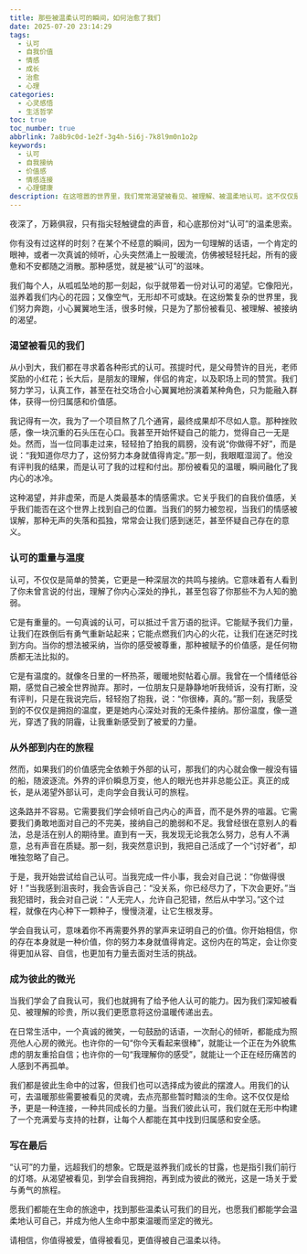 ```yaml
---
title: 那些被温柔认可的瞬间，如何治愈了我们
date: 2025-07-20 23:14:29
tags:
  - 认可
  - 自我价值
  - 情感
  - 成长
  - 治愈
  - 心理
categories:
  - 心灵感悟
  - 生活哲学
toc: true
toc_number: true
abbrlink: 7a8b9c0d-1e2f-3g4h-5i6j-7k8l9m0n1o2p
keywords:
  - 认可
  - 自我接纳
  - 价值感
  - 情感连接
  - 心理健康
description: 在这喧嚣的世界里，我们常常渴望被看见、被理解、被温柔地认可。这不仅仅是简单的赞美，更是一种深层次的共鸣与接纳。本文将带你走进“认可”的内心世界，探索它如何滋养我们的灵魂，从渴望外部肯定到学会自我拥抱，最终成为彼此生命中的那束微光。
---
```


夜深了，万籁俱寂，只有指尖轻触键盘的声音，和心底那份对“认可”的温柔思索。

你有没有过这样的时刻？在某个不经意的瞬间，因为一句理解的话语，一个肯定的眼神，或者一次真诚的倾听，心头突然涌上一股暖流，仿佛被轻轻托起，所有的疲惫和不安都随之消散。那种感觉，就是被“认可”的滋味。

我们每个人，从呱呱坠地的那一刻起，似乎就带着一份对认可的渴望。它像阳光，滋养着我们内心的花园；又像空气，无形却不可或缺。在这纷繁复杂的世界里，我们努力奔跑，小心翼翼地生活，很多时候，只是为了那份被看见、被理解、被接纳的渴望。

### 渴望被看见的我们

从小到大，我们都在寻求着各种形式的认可。孩提时代，是父母赞许的目光，老师奖励的小红花；长大后，是朋友的理解，伴侣的肯定，以及职场上司的赞赏。我们努力学习，认真工作，甚至在社交场合小心翼翼地扮演着某种角色，只为能融入群体，获得一份归属感和价值感。

我记得有一次，我为了一个项目熬了几个通宵，最终成果却不尽如人意。那种挫败感，像一块沉重的石头压在心口。我甚至开始怀疑自己的能力，觉得自己一无是处。然而，当一位同事走过来，轻轻拍了拍我的肩膀，没有说“你做得不好”，而是说：“我知道你尽力了，这份努力本身就值得肯定。”那一刻，我眼眶湿润了。他没有评判我的结果，而是认可了我的过程和付出。那份被看见的温暖，瞬间融化了我内心的冰冷。

这种渴望，并非虚荣，而是人类最基本的情感需求。它关乎我们的自我价值感，关乎我们能否在这个世界上找到自己的位置。当我们的努力被忽视，当我们的情感被误解，那种无声的失落和孤独，常常会让我们感到迷茫，甚至怀疑自己存在的意义。

### 认可的重量与温度

认可，不仅仅是简单的赞美，它更是一种深层次的共鸣与接纳。它意味着有人看到了你未曾言说的付出，理解了你内心深处的挣扎，甚至包容了你那些不为人知的脆弱。

它是有重量的。一句真诚的认可，可以抵过千言万语的批评。它能赋予我们力量，让我们在跌倒后有勇气重新站起来；它能点燃我们内心的火花，让我们在迷茫时找到方向。当你的想法被采纳，当你的感受被尊重，那种被赋予的价值感，是任何物质都无法比拟的。

它是有温度的。就像冬日里的一杯热茶，暖暖地熨帖着心扉。我曾在一个情绪低谷期，感觉自己被全世界抛弃。那时，一位朋友只是静静地听我倾诉，没有打断，没有评判，只是在我说完后，轻轻抱了抱我，说：“你很棒，真的。”那一刻，我感受到的不仅仅是拥抱的温度，更是她内心深处对我的无条件接纳。那份温度，像一道光，穿透了我的阴霾，让我重新感受到了被爱的力量。

### 从外部到内在的旅程

然而，如果我们的价值感完全依赖于外部的认可，那我们的内心就会像一艘没有锚的船，随波逐流。外界的评价瞬息万变，他人的眼光也并非总能公正。真正的成长，是从渴望外部认可，走向学会自我认可的旅程。

这条路并不容易。它需要我们学会倾听自己内心的声音，而不是外界的喧嚣。它需要我们勇敢地面对自己的不完美，接纳自己的脆弱和不足。我曾经很在意别人的看法，总是活在别人的期待里。直到有一天，我发现无论我怎么努力，总有人不满意，总有声音在质疑。那一刻，我突然意识到，我把自己活成了一个“讨好者”，却唯独忽略了自己。

于是，我开始尝试给自己认可。当我完成一件小事，我会对自己说：“你做得很好！”当我感到沮丧时，我会告诉自己：“没关系，你已经尽力了，下次会更好。”当我犯错时，我会对自己说：“人无完人，允许自己犯错，然后从中学习。”这个过程，就像在内心种下一颗种子，慢慢浇灌，让它生根发芽。

学会自我认可，意味着你不再需要外界的掌声来证明自己的价值。你开始相信，你的存在本身就是一种价值，你的努力本身就值得肯定。这份内在的笃定，会让你变得更加从容、自信，也更加有力量去面对生活的挑战。

### 成为彼此的微光

当我们学会了自我认可，我们也就拥有了给予他人认可的能力。因为我们深知被看见、被理解的珍贵，所以我们更愿意将这份温暖传递出去。

在日常生活中，一个真诚的微笑，一句鼓励的话语，一次耐心的倾听，都能成为照亮他人心房的微光。也许你的一句“你今天看起来很棒”，就能让一个正在为外貌焦虑的朋友重拾自信；也许你的一句“我理解你的感受”，就能让一个正在经历痛苦的人感到不再孤单。

我们都是彼此生命中的过客，但我们也可以选择成为彼此的摆渡人。用我们的认可，去温暖那些需要被看见的灵魂，去点亮那些暂时黯淡的生命。这不仅仅是给予，更是一种连接，一种共同成长的力量。当我们彼此认可，我们就在无形中构建了一个充满爱与支持的社群，让每个人都能在其中找到归属感和安全感。

### 写在最后

“认可”的力量，远超我们的想象。它既是滋养我们成长的甘露，也是指引我们前行的灯塔。从渴望被看见，到学会自我拥抱，再到成为彼此的微光，这是一场关于爱与勇气的旅程。

愿我们都能在生命的旅途中，找到那些温柔认可我们的目光，也愿我们都能学会温柔地认可自己，并成为他人生命中那束温暖而坚定的微光。

请相信，你值得被爱，值得被看见，更值得被自己温柔以待。